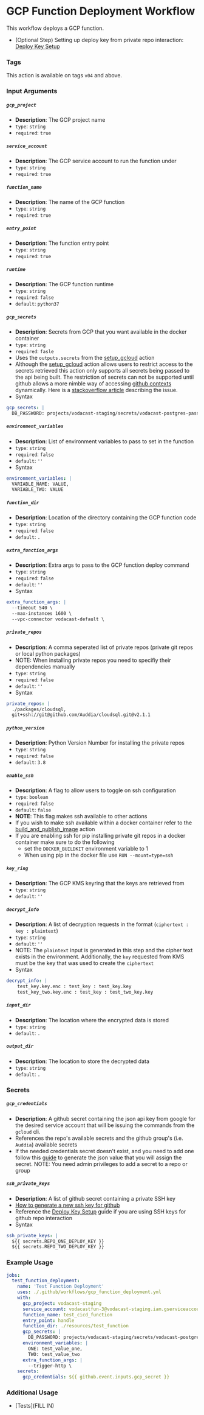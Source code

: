 # GCP Function Deployment Workflow
This workflow deploys a GCP function.

* (Optional Step) Setting up deploy key from private repo interaction: [Deploy Key Setup](../DEPLOY_KEYS.md)


### Tags
This action is available on tags `v04` and above.

### Input Arguments
##### `gcp_project`
* **Description**: The GCP project name
* `type`: `string`
* `required`: `true`

##### `service_account`
* **Description**: The GCP service account to run the function under
* `type`: `string`
* `required`: `true`

##### `function_name`
* **Description**: The name of the GCP function
* `type`: `string`
* `required`: `true`

##### `entry_point`
* **Description**: The function entry point
* `type`: `string`
* `required`: `true`

##### `runtime`
* **Description**: The GCP function runtime 
* `type`: `string`
* `required`: `false`
* `default`: `python37`

##### `gcp_secrets`
* **Description**: Secrets from GCP that you want available in the docker container
* `type`: `string`
* `required`: `fasle`
* Uses the `outputs.secrets` from the [setup_gcloud](../../actions/setup_gcloud/README.md) action
* Although the [setup_gcloud](../../actions/setup_gcloud/README.md) action allows users to restrict access to the secrets retrieved this action only supports all 
  secrets being passed to the api being built. The restriction of secrets can not be supported until github allows a more nimble way of accessing [github contexts](https://docs.github.com/en/actions/learn-github-actions/contexts#github-context) dynamically. 
  Here is a [stackoverflow article](https://stackoverflow.com/questions/61255989/dynamically-retrieve-github-actions-secret) describing the issue.
* Syntax
```yaml
gcp_secrets: |
  DB_PASSWORD: projects/vodacast-staging/secrets/vodacast-postgres-password
```

##### `environment_variables`
* **Description**: List of environment variables to pass to set in the function
* `type`: `string`
* `required`: `false`
* `default`: `''`
* Syntax
```yaml
environment_variables: |
  VARIABLE_NAME: VALUE,
  VARIABLE_TWO: VALUE
```

##### `function_dir`
* **Description**: Location of the directory containing the GCP function code
* `type`: `string`
* `required`: `false`
* `default`: `.`

##### `extra_function_args`
* **Description**: Extra args to pass to the GCP function deploy command
* `type`: `string`
* `required`: `false`
* `default`: `''`
* Syntax
```yaml
extra_function_args: |
  --timeout 540 \
  --max-instances 1600 \
  --vpc-connector vodacast-default \
```

##### `private_repos`
* **Description**: A comma seperated list of private repos (private git repos or local python packages)
* NOTE: When installing private repos you need to specifiy their dependencies manually
* `type`: `string`
* `required`: `false`
* `default`: `''`
* Syntax
```yaml
private_repos: |
  ./packages/cloudsql,
  git+ssh://git@github.com/Auddia/cloudsql.git@v2.1.1
```

##### `python_version`
* **Description**: Python Version Number for installing the private repos
* `type`: `string`
* `required`: `false`
* `default`: `3.8`

##### `enable_ssh`
* **Description**: A flag to allow users to toggle on ssh configuration
* `type`: `boolean`
* `required`: `false`
* `default`: `false`
* **NOTE**: This flag makes ssh available to other actions 
* If you wish to make ssh available within a docker container refer to the [build_and_publish_image](../../actions/build_and_publish_image/action.yaml) action
* If you are enabling ssh for pip installing private git repos in a docker container make sure to do the following
  * set the `DOCKER_BUILDKIT` environment variable to 1
  * When using pip in the docker file use `RUN --mount=type=ssh`

##### `key_ring`
* **Description**: The GCP KMS keyring that the keys are retrieved from
* `type`: `string`
* `default`: `''`

##### `decrypt_info`
* **Description**: A list of decryption requests in the format (`ciphertext : key : plaintext`)
* `type`: `string`
* `default`: `''`
* NOTE: The `plaintext` input is generated in this step and the cipher text exists in the environment. Additionally, the `key` requested from KMS must be the key that was used to create the `ciphertext`
* Syntax
```yaml
decrypt_info: |
    test_key.key.enc : test_key : test_key.key
    test_key_two.key.enc : test_key : test_two_key.key
```

##### `input_dir`
* **Description**: The location where the encrypted data is stored
* `type`: `string`
* `default`: `.`

##### `output_dir`
* **Description**: The location to store the decrypted data
* `type`: `string`
* `default`: `.`

### Secrets
##### `gcp_credentials`
* **Description**: A github secret containing the json api key from google for the desired service account that will be issuing the commands from the `gcloud` cli.
* References the repo's available secrets and the github group's (i.e. `Auddia`) available secrets
* If the needed credentials secret doesn't exist, and you need to add one follow this [guide](https://cloud.google.com/docs/authentication/getting-started#create-service-account-console) to generate the json value that you will assign the secret. NOTE: You need admin privileges to add a secret to a repo or group

##### `ssh_private_keys`
* **Description**: A list of github secret containing a private SSH key
* [How to generate a new ssh key for github](https://docs.github.com/en/authentication/connecting-to-github-with-ssh/generating-a-new-ssh-key-and-adding-it-to-the-ssh-agent) 
* Reference the [Deploy Key Setup](../DEPLOY_KEYS.md) guide if you are using SSH keys for github repo interaction
* Syntax
```yaml
ssh_private_keys: |
  ${{ secrets.REPO_ONE_DEPLOY_KEY }}
  ${{ secrets.REPO_TWO_DEPLOY_KEY }}
```


### Example Usage
```yaml
jobs:
  test_function_deployment:
    name: 'Test Function Deployment'
    uses: ./.github/workflows/gcp_function_deployment.yml
    with:
      gcp_project: vodacast-staging
      service_account: vodacastfun-3@vodacast-staging.iam.gserviceaccount.com
      function_name: test_cicd_function
      entry_point: handle
      function_dir: ./resources/test_function
      gcp_secrets: |
        DB_PASSWORD: projects/vodacast-staging/secrets/vodacast-postgres-password
      environment_variables: |
        ONE: test_value_one,
        TWO: test_value_two
      extra_function_args: |
        --trigger-http \
    secrets:
      gcp_credentials: ${{ github.event.inputs.gcp_secret }}
```

### Additional Usage
* [Tests](FILL IN)
